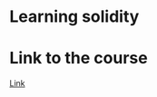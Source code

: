 # Learning solidity

# Link to the course
<a href="https://youtu.be/M576WGiDBdQ" target="_blank">Link</a>
